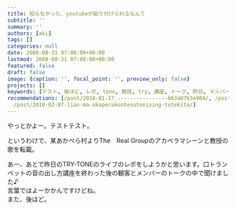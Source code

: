 ```yaml
---
title: 知らなかった、youtubeが貼り付けられるなんて
subtitle: ''
summary: ''
authors: [aki]
tags: []
categories: null
date: 2008-08-31 07:08:00+00:00
lastmod: 2008-08-31 07:08:00+00:00
featured: false
draft: false
image: {caption: '', focal_point: '', preview_only: false}
projects: []
keywords: [テスト, 後ほど, レポ, tone, 教授, try, 講座, トーク, 昨日, メンバー]
recommendations: [/post/2018-01-17_----------------b63a0763e904/, /post/2009-03-03-sok-bao-masa-festa/,
  /post/2010-02-07-lian-ma-akaperakontesutonixing-tutekita/]
---
```

やっとかよー。テストテスト。  
  
というわけで、某あかぺら村よりThe　Real Groupのアカペラマシーンと教授の歌を転載。  
  
  
あー、あとで昨日のTRY-TONEのライブのレポをしようかと思います。口トランペットの音の出し方講座を終わった後の観客とメンバーのトークの中で聞けました♪  
言葉ではよーかかんですけどね。  
また、後ほど。



